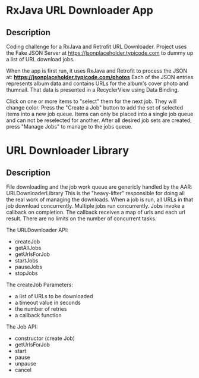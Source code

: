 RxJava URL Downloader App
=========================

## Description

Coding challenge for a RxJava and Retrofit URL Downloader.  Project uses the Fake JSON Server at https://jsonplaceholder.typicode.com to dummy up a list of URL download jobs.

When the app is first run, it uses RxJava and Retrofit to process the JSON at:
<b>https://jsonplaceholder.typicode.com/photos</b>  Each of the JSON entries
represents album data and contains URLs for the album's cover photo and thumnail.
That data is presented in a RecyclerView using Data Binding.

Click on one or more items to "select" them for the next job. They will change color.
Press the "Create a Job" button to add the set of selected items into a new job queue.
Items can only be placed into a single job queue and can not be reselected for another.
After all desired job sets are created, press "Manage Jobs" to manage to the jobs queue.


URL Downloader Library
======================

## Description

File downloading and the job work queue are genericly handled by the AAR: URLDownloaderLibrary
This is the "heavy-lifter" responsible for doing all the real work of managing the downloads.
When a job is run, all URLs in that job download concurrently. Multiple jobs run concurrently.
Jobs invoke a callback on completion. The callback receives a map of urls and each url result.
There are no limits on the number of concurrent tasks.

The URLDownloader API:
 * createJob
 * getAllJobs
 * getUrlsForJob
 * startJobs
 * pauseJobs
 * stopJobs

The createJob Parameters:
 * a list of URLs to be downloaded
 * a timeout value in seconds
 * the number of retries
 * a callback function

The Job API:
 * constructor (create Job)
 * getUrlsForJob
 * start
 * pause
 * unpause
 * cancel

